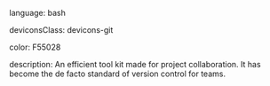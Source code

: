language: bash

deviconsClass: devicons-git

color: F55028

description: An efficient tool kit made for project collaboration. It has become the de facto standard of version control for teams.
